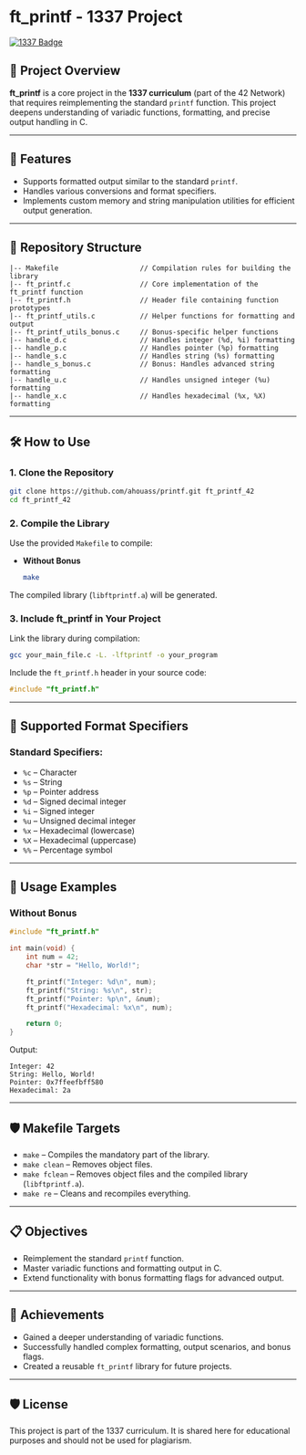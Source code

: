 # ft_printf - 1337 Project  

[![1337 Badge](https://img.shields.io/badge/1337-Project-blue)](https://www.42network.org/)  

## 📜 Project Overview  

**ft_printf** is a core project in the **1337 curriculum** (part of the 42 Network) that requires reimplementing the standard `printf` function. This project deepens understanding of variadic functions, formatting, and precise output handling in C.  

---

## 🚀 Features  

- Supports formatted output similar to the standard `printf`.  
- Handles various conversions and format specifiers.  
- Implements custom memory and string manipulation utilities for efficient output generation.  

---

## 📂 Repository Structure  

```plaintext  
|-- Makefile                    // Compilation rules for building the library  
|-- ft_printf.c                 // Core implementation of the ft_printf function  
|-- ft_printf.h                 // Header file containing function prototypes  
|-- ft_printf_utils.c           // Helper functions for formatting and output  
|-- ft_printf_utils_bonus.c     // Bonus-specific helper functions  
|-- handle_d.c                  // Handles integer (%d, %i) formatting  
|-- handle_p.c                  // Handles pointer (%p) formatting  
|-- handle_s.c                  // Handles string (%s) formatting  
|-- handle_s_bonus.c            // Bonus: Handles advanced string formatting  
|-- handle_u.c                  // Handles unsigned integer (%u) formatting  
|-- handle_x.c                  // Handles hexadecimal (%x, %X) formatting  
```  

---

## 🛠️ How to Use  

### 1. Clone the Repository  
```bash  
git clone https://github.com/ahouass/printf.git ft_printf_42
cd ft_printf_42
```  

### 2. Compile the Library  

Use the provided `Makefile` to compile:  
- **Without Bonus**  
  ```bash  
  make  
  ```  

The compiled library (`libftprintf.a`) will be generated.  

### 3. Include ft_printf in Your Project  

Link the library during compilation:  
```bash  
gcc your_main_file.c -L. -lftprintf -o your_program  
```  

Include the `ft_printf.h` header in your source code:  
```c  
#include "ft_printf.h"  
```  

---

## 📖 Supported Format Specifiers  

### Standard Specifiers:  
- `%c` – Character  
- `%s` – String  
- `%p` – Pointer address  
- `%d` – Signed decimal integer  
- `%i` – Signed integer  
- `%u` – Unsigned decimal integer  
- `%x` – Hexadecimal (lowercase)  
- `%X` – Hexadecimal (uppercase)  
- `%%` – Percentage symbol

---

## 📖 Usage Examples  

### Without Bonus  

```c  
#include "ft_printf.h"  

int main(void) {  
    int num = 42;  
    char *str = "Hello, World!";  

    ft_printf("Integer: %d\n", num);  
    ft_printf("String: %s\n", str);  
    ft_printf("Pointer: %p\n", &num);  
    ft_printf("Hexadecimal: %x\n", num);  

    return 0;  
}  
```  

Output:  
```plaintext  
Integer: 42  
String: Hello, World!  
Pointer: 0x7ffeefbff580  
Hexadecimal: 2a  
``` 

---

## 🛡️ Makefile Targets  

- `make` – Compiles the mandatory part of the library.
- `make clean` – Removes object files.  
- `make fclean` – Removes object files and the compiled library (`libftprintf.a`).  
- `make re` – Cleans and recompiles everything.  

---

## 📋 Objectives  

- Reimplement the standard `printf` function.  
- Master variadic functions and formatting output in C.  
- Extend functionality with bonus formatting flags for advanced output.  

---

## 🌟 Achievements  

- Gained a deeper understanding of variadic functions.  
- Successfully handled complex formatting, output scenarios, and bonus flags.  
- Created a reusable `ft_printf` library for future projects.  

---

## 🛡️ License  

This project is part of the 1337 curriculum. It is shared here for educational purposes and should not be used for plagiarism. 
